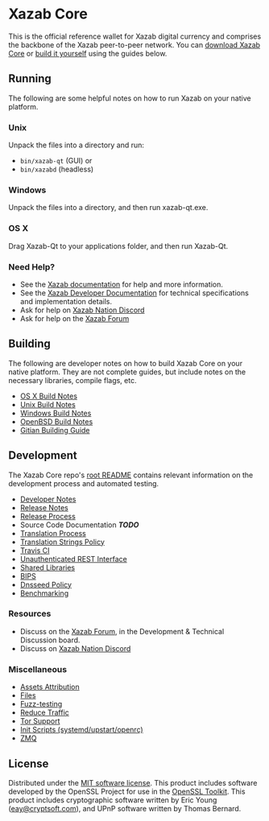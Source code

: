 Xazab Core
==========

This is the official reference wallet for Xazab digital currency and comprises the backbone of the Xazab peer-to-peer network. You can [download Xazab Core](https://www.xazab.xyz/downloads/) or [build it yourself](#building) using the guides below.

Running
---------------------
The following are some helpful notes on how to run Xazab on your native platform.

### Unix

Unpack the files into a directory and run:

- `bin/xazab-qt` (GUI) or
- `bin/xazabd` (headless)

### Windows

Unpack the files into a directory, and then run xazab-qt.exe.

### OS X

Drag Xazab-Qt to your applications folder, and then run Xazab-Qt.

### Need Help?

* See the [Xazab documentation](https://docs.xazab.xyz)
for help and more information.
* See the [Xazab Developer Documentation](https://xazab-docs.github.io/) 
for technical specifications and implementation details.
* Ask for help on [Xazab Nation Discord](http://xazabchat.org)
* Ask for help on the [Xazab Forum](https://xazab.xyz/forum)

Building
---------------------
The following are developer notes on how to build Xazab Core on your native platform. They are not complete guides, but include notes on the necessary libraries, compile flags, etc.

- [OS X Build Notes](build-osx.md)
- [Unix Build Notes](build-unix.md)
- [Windows Build Notes](build-windows.md)
- [OpenBSD Build Notes](build-openbsd.md)
- [Gitian Building Guide](gitian-building.md)

Development
---------------------
The Xazab Core repo's [root README](/README.md) contains relevant information on the development process and automated testing.

- [Developer Notes](developer-notes.md)
- [Release Notes](release-notes.md)
- [Release Process](release-process.md)
- Source Code Documentation ***TODO***
- [Translation Process](translation_process.md)
- [Translation Strings Policy](translation_strings_policy.md)
- [Travis CI](travis-ci.md)
- [Unauthenticated REST Interface](REST-interface.md)
- [Shared Libraries](shared-libraries.md)
- [BIPS](bips.md)
- [Dnsseed Policy](dnsseed-policy.md)
- [Benchmarking](benchmarking.md)

### Resources
* Discuss on the [Xazab Forum](https://xazab.xyz/forum), in the Development & Technical Discussion board.
* Discuss on [Xazab Nation Discord](http://xazabchat.org)

### Miscellaneous
- [Assets Attribution](assets-attribution.md)
- [Files](files.md)
- [Fuzz-testing](fuzzing.md)
- [Reduce Traffic](reduce-traffic.md)
- [Tor Support](tor.md)
- [Init Scripts (systemd/upstart/openrc)](init.md)
- [ZMQ](zmq.md)

License
---------------------
Distributed under the [MIT software license](/COPYING).
This product includes software developed by the OpenSSL Project for use in the [OpenSSL Toolkit](https://www.openssl.org/). This product includes
cryptographic software written by Eric Young ([eay@cryptsoft.com](mailto:eay@cryptsoft.com)), and UPnP software written by Thomas Bernard.
